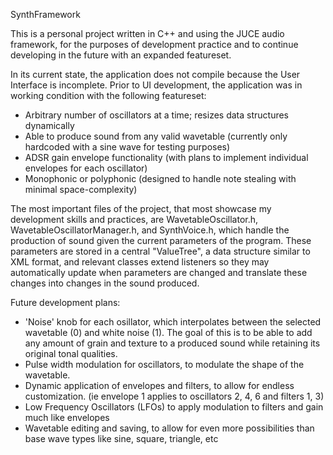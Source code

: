 SynthFramework

This is a personal project written in C++ and using the JUCE audio framework, for the purposes of development practice and to continue developing in the future with an expanded featureset.

In its current state, the application does not compile because the User Interface is incomplete. Prior to UI development, the application was in working condition with the following featureset:
- Arbitrary number of oscillators at a time; resizes data structures dynamically
- Able to produce sound from any valid wavetable (currently only hardcoded with a sine wave for testing purposes)
- ADSR gain envelope functionality (with plans to implement individual envelopes for each oscillator)
- Monophonic or polyphonic (designed to handle note stealing with minimal space-complexity)

The most important files of the project, that most showcase my development skills and practices, are WavetableOscillator.h, WavetableOscillatorManager.h, and SynthVoice.h, which handle the production of sound given the current parameters of the program. These parameters are stored in a central "ValueTree", a data structure similar to XML format, and relevant classes extend listeners so they may automatically update when parameters are changed and translate these changes into changes in the sound produced.


Future development plans:
- 'Noise' knob for each osillator, which interpolates between the selected wavetable (0) and white noise (1). The goal of this is to be able to add any amount of grain and texture to a produced sound while retaining its original tonal qualities.
- Pulse width modulation for oscillators, to modulate the shape of the wavetable.
- Dynamic application of envelopes and filters, to allow for endless customization. (ie envelope 1 applies to oscillators 2, 4, 6 and filters 1, 3)
- Low Frequency Oscillators (LFOs) to apply modulation to filters and gain much like envelopes
- Wavetable editing and saving, to allow for even more possibilities than base wave types like sine, square, triangle, etc
